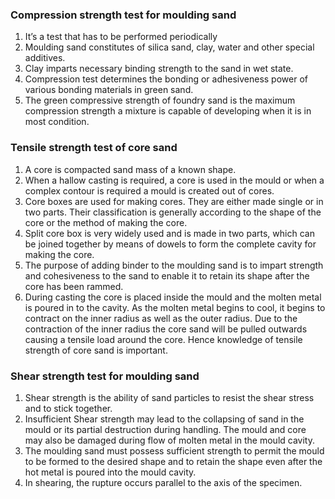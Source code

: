 ### Compression strength test for moulding sand
 
1. It’s a test that has to be performed periodically 
2. Moulding sand constitutes of silica sand, clay, water and other special additives.
3. Clay imparts necessary binding strength to the sand in wet state.
4. Compression test determines the bonding or adhesiveness power of various bonding materials in green sand.
5. The green compressive strength of foundry sand is the maximum compression strength a mixture is capable of developing when it is in most condition.


### Tensile strength test of core sand

1. A core is compacted sand mass of a known shape.
2. When a hallow casting is required, a core is used in the mould or when a complex contour is required a mould is created out of cores.
3. Core boxes are used for making cores. They are either made single or in two parts. Their classification is generally according to the shape of the core or the method of making the core.
4. Split core box is very widely used and is made in two parts, which can be joined together by means of dowels to form the complete cavity for making the core.
5. The purpose of adding binder to the moulding sand is to impart strength and cohesiveness to the sand to enable it to retain its shape after the core has been rammed.
6. During casting the core is placed inside the mould and the molten metal is poured in to the cavity. As the molten metal begins to cool, it begins to contract on the inner radius as well as the outer radius. Due to the contraction of the inner radius the core sand will be pulled outwards causing a tensile load around the core. Hence knowledge of tensile strength of core sand is important.


### Shear strength test for moulding sand

1. Shear strength is the ability of sand particles to resist the shear stress and to stick together.
2. Insufficient Shear strength may lead to the collapsing of sand in the mould or its partial destruction during handling. The mould and core may also be damaged during flow of molten metal in the mould cavity.
3. The moulding sand must possess sufficient strength to permit the mould to be formed to the desired shape and to retain the shape even after the hot metal is poured into the mould cavity.
4. In shearing, the rupture occurs parallel to the axis of the specimen.
